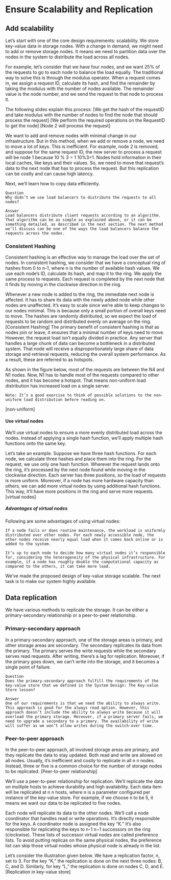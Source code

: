 # Ensure Scalability and Replication
## Add scalability
Let’s start with one of the core design requirements: scalability. We store key-value data in storage nodes. With a change in demand, we might need to add or remove storage nodes. It means we need to partition data over the nodes in the system to distribute the load across all nodes.

For example, let’s consider that we have four nodes, and we want 25% of the requests to go to each node to balance the load equally. The traditional way to solve this is through the modulus operator. When a request comes in, we assign a request ID, calculate its hash, and find the remainder by taking the modulus with the number of nodes available. The remainder value is the node number, and we send the request to that node to process it.

The following slides explain this process:
[We get the hash of the requestID and take modulus with the number of nodes to find the node that should process the request]
[We perform the required operations on the RequestID to get the node]
[Node 2 will process the request]

We want to add and remove nodes with minimal change in our infrastructure. But in this method, when we add or remove a node, we need to move a lot of keys. This is inefficient. For example, node 2 is removed, and suppose for the same request ID, the new server to process a request will be node 1 because 10 \% 3 = 1
10%3=1. Nodes hold information in their local caches, like keys and their values. So, we need to move that request’s data to the next node that has to process the request. But this replication can be costly and can cause high latency.

Next, we’ll learn how to copy data efficiently.
```
Question
Why didn’t we use load balancers to distribute the requests to all nodes?

Answer
Load balancers distribute client requests according to an algorithm. That algorithm can be as simple as explained above, or it can be something detailed, as described in the next section. The next method we’ll discuss can be one of the ways the load balancers balance the requests across the nodes.
```
### Consistent Hashing
Consistent hashing is an effective way to manage the load over the set of nodes. In consistent hashing, we consider that we have a conceptual ring of hashes from 0 to n-1, where n is the number of available hash values. We use each node’s ID, calculate its hash, and map it to the ring. We apply the same process to requests. Each request is completed by the next node that it finds by moving in the clockwise direction in the ring.

Whenever a new node is added to the ring, the immediate next node is affected. It has to share its data with the newly added node while other nodes are unaffected. It’s easy to scale since we’re able to keep changes to our nodes minimal. This is because only a small portion of overall keys need to move. The hashes are randomly distributed, so we expect the load of requests to be random and distributed evenly on average on the ring.
[Consistent Hashing]
The primary benefit of consistent hashing is that as nodes join or leave, it ensures that a minimal number of keys need to move. However, the request load isn’t equally divided in practice. Any server that handles a large chunk of data can become a bottleneck in a distributed system. That node will receive a disproportionately large share of data storage and retrieval requests, reducing the overall system performance. As a result, these are referred to as hotspots.

As shown in the figure below, most of the requests are between the N4 and N1 nodes. Now, N1 has to handle most of the requests compared to other nodes, and it has become a hotspot. That means non-uniform load distribution has increased load on a single server.
```
Note: It’s a good exercise to think of possible solutions to the non-uniform load distribution before reading on.
```
[non-uniform]

#### Use virtual nodes
We’ll use virtual nodes to ensure a more evenly distributed load across the nodes. Instead of applying a single hash function, we’ll apply multiple hash functions onto the same key.

Let’s take an example. Suppose we have three hash functions. For each node, we calculate three hashes and place them into the ring. For the request, we use only one hash function. Wherever the request lands onto the ring, it’s processed by the next node found while moving in the clockwise direction. Each server has three positions, so the load of requests is more uniform. Moreover, if a node has more hardware capacity than others, we can add more virtual nodes by using additional hash functions. This way, it’ll have more positions in the ring and serve more requests.
[virtual nodes]
##### Advantages of virtual nodes
Following are some advantages of using virtual nodes:
```
If a node fails or does routine maintenance, the workload is uniformly distributed over other nodes. For each newly accessible node, the other nodes receive nearly equal load when it comes back online or is added to the system.

It’s up to each node to decide how many virtual nodes it’s responsible for, considering the heterogeneity of the physical infrastructure. For example, if a node has roughly double the computational capacity as compared to the others, it can take more load.
```
We’ve made the proposed design of key-value storage scalable. The next task is to make our system highly available.
## Data replication
We have various methods to replicate the storage. It can be either a primary-secondary relationship or a peer-to-peer relationship.
### Primary-secondary approach
In a primary-secondary approach, one of the storage areas is primary, and other storage areas are secondary. The secondary replicates its data from the primary. The primary serves the write requests while the secondary serves read requests. After writing, there’s a lag for replication. Moreover, if the primary goes down, we can’t write into the storage, and it becomes a single point of failure.
```
Question
Does the primary-secondary approach fulfill the requirements of the key-value store that we defined in the System Design: The Key-value Store lesson?

Answer
One of our requirements is that we need the ability to always write. This approach is good for the always read option. However, this approach doesn’t include the ability to always write because it will overload the primary storage. Moreover, if a primary server fails, we need to upgrade a secondary to a primary. The availability of write will suffer as we won’t allow writes during the switch-over time.
```
### Peer-to-peer approach
In the peer-to-peer approach, all involved storage areas are primary, and they replicate the data to stay updated. Both read and write are allowed on all nodes. Usually, it’s inefficient and costly to replicate in all n
n nodes. Instead, three or five is a common choice for the number of storage nodes to be replicated.
[Peer-to-peer relationship]

We’ll use a peer-to-peer relationship for replication. We’ll replicate the data on multiple hosts to achieve durability and high availability. Each data item will be replicated at n
n hosts, where n is a parameter configured per instance of the key-value store. For example, if we choose n to be 5, it means we want our data to be replicated to five nodes.

Each node will replicate its data to the other nodes. We’ll call a node coordinator that handles read or write operations. It’s directly responsible for the keys. A coordinator node is assigned the key “K.” It’s also responsible for replicating the keys to n-1
n−1 successors on the ring (clockwise). These lists of successor virtual nodes are called preference lists. To avoid putting replicas on the same physical nodes, the preference list can skip those virtual nodes whose physical node is already in the list.

Let’s consider the illustration given below. We have a replication factor, n, set to 3. For the key “K,” the replication is done on the next three nodes: B, C, and D. Similarly, for key “L,” the replication is done on nodes C, D, and E.
[Replication in key-value store]
